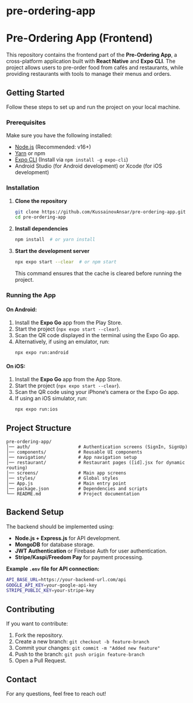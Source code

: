 # pre-ordering-app
# Pre-Ordering App (Frontend)

This repository contains the frontend part of the **Pre-Ordering App**, a cross-platform application built with **React Native** and **Expo CLI**. The project allows users to pre-order food from cafés and restaurants, while providing restaurants with tools to manage their menus and orders.

## Getting Started

Follow these steps to set up and run the project on your local machine.

### Prerequisites
Make sure you have the following installed:
- [Node.js](https://nodejs.org/) (Recommended: v16+)
- [Yarn](https://yarnpkg.com/) or npm
- [Expo CLI](https://docs.expo.dev/get-started/installation/) (Install via `npm install -g expo-cli`)
- Android Studio (for Android development) or Xcode (for iOS development)

### Installation

1. **Clone the repository**
   ```sh
   git clone https://github.com/KussainovAnsar/pre-ordering-app.git
   cd pre-ordering-app
   ```

2. **Install dependencies**
   ```sh
   npm install  # or yarn install
   ```

3. **Start the development server**
   ```sh
   npx expo start --clear  # or npm start
   ```
   This command ensures that the cache is cleared before running the project.

### Running the App

#### On Android:
1. Install the **Expo Go** app from the Play Store.
2. Start the project (`npx expo start --clear`).
3. Scan the QR code displayed in the terminal using the Expo Go app.
4. Alternatively, if using an emulator, run:
   ```sh
   npx expo run:android
   ```

#### On iOS:
1. Install the **Expo Go** app from the App Store.
2. Start the project (`npx expo start --clear`).
3. Scan the QR code using your iPhone’s camera or the Expo Go app.
4. If using an iOS simulator, run:
   ```sh
   npx expo run:ios
   ```

## Project Structure
```
pre-ordering-app/
│── auth/                  # Authentication screens (SignIn, SignUp)
│── components/            # Reusable UI components
│── navigation/            # App navigation setup
│── restaurant/            # Restaurant pages ([id].jsx for dynamic routing)
│── screens/               # Main app screens
│── styles/                # Global styles
│── App.js                 # Main entry point
│── package.json           # Dependencies and scripts
└── README.md              # Project documentation
```

## Backend Setup
The backend should be implemented using:
- **Node.js + Express.js** for API development.
- **MongoDB** for database storage.
- **JWT Authentication** or Firebase Auth for user authentication.
- **Stripe/Kaspi/Freedom Pay** for payment processing.

**Example `.env` file for API connection:**
```sh
API_BASE_URL=https://your-backend-url.com/api
GOOGLE_API_KEY=your-google-api-key
STRIPE_PUBLIC_KEY=your-stripe-key
```

## Contributing
If you want to contribute:
1. Fork the repository.
2. Create a new branch: `git checkout -b feature-branch`
3. Commit your changes: `git commit -m "Added new feature"`
4. Push to the branch: `git push origin feature-branch`
5. Open a Pull Request.

## Contact
For any questions, feel free to reach out!

